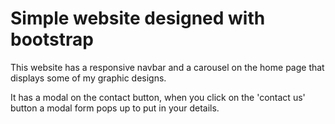 # Simple website designed with bootstrap

This website has a responsive navbar and a carousel on the home page that displays some of my graphic designs.

It has a modal on the contact button, when you click on the 'contact us' button a modal form pops up to put in your details.